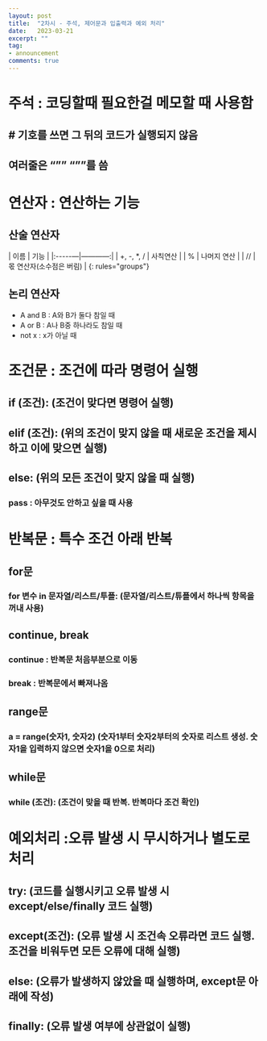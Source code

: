 ```yaml
---
layout: post
title:  "2차시 - 주석, 제어문과 입출력과 예외 처리"
date:   2023-03-21
excerpt: ""
tag:
- announcement
comments: true
---
```


# 주석 : 코딩할때 필요한걸 메모할 때 사용함

## # 기호를 쓰면 그 뒤의 코드가 실행되지 않음

## 여러줄은 “”” “””를 씀

# 연산자 : 연산하는 기능

## 산술 연산자
| 이름 | 기능 |
|:-----—|————:|
| +, -, *, / | 사칙연산 |
| % | 나머지 연산 |
| // | 몫 연산자(소수점은 버림) |
{: rules="groups"}

## 논리 연산자
* A and B : A와 B가 둘다 참일 때
* A or B : A나 B중 하나라도 참일 때
* not x : x가 아닐 때

# 조건문 : 조건에 따라 명령어 실행

## if (조건): (조건이 맞다면 명령어 실행)
## elif (조건): (위의 조건이 맞지 않을 때 새로운 조건을 제시하고 이에 맞으면 실행)
## else: (위의 모든 조건이 맞지 않을 때 실행)

### pass : 아무것도 안하고 싶을 때 사용

# 반복문 : 특수 조건 아래 반복

## for문
### for 변수 in 문자열/리스트/투플: (문자열/리스트/튜플에서 하나씩 항목을 꺼내 사용)

## continue, break
### continue : 반복문 처음부분으로 이동
### break : 반복문에서 빠져나옴

## range문
### a = range(숫자1, 숫자2) (숫자1부터 숫자2부터의 숫자로 리스트 생성. 숫자1을 입력하지 않으면 숫자1을 0으로 처리)

## while문
### while (조건): (조건이 맞을 때 반복. 반복마다 조건 확인)

# 예외처리 :오류 발생 시 무시하거나 별도로 처리
## try: (코드를 실행시키고 오류 발생 시 except/else/finally 코드 실행)
## except(조건): (오류 발생 시 조건속 오류라면 코드 실행. 조건을 비워두면 모든 오류에 대해 실행)
## else: (오류가 발생하지 않았을 때 실행하며, except문 아래에 작성)
## finally: (오류 발생 여부에 상관없이 실행)
